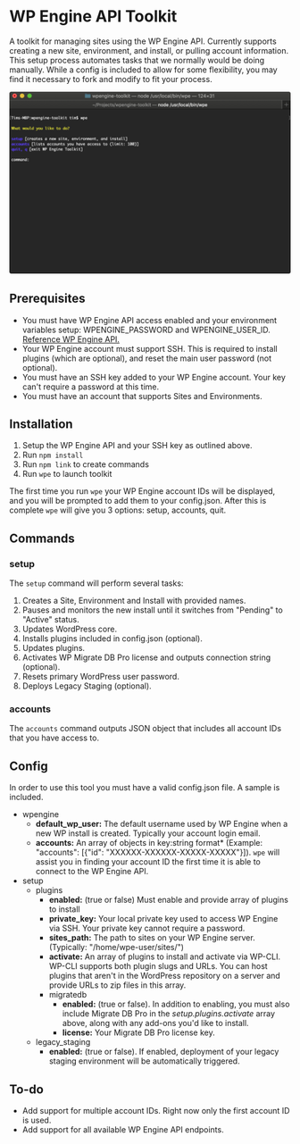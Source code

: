
#  WP Engine API Toolkit

A toolkit for managing sites using the WP Engine API. Currently supports creating a new site, environment, and install, or pulling account information. This setup process automates tasks that we normally would be doing manually. While a config is included to allow for some flexibility, you may find it necessary to fork and modify to fit your process.

<img  src="https://github.com/timstl/WP-Engine-Toolkit/raw/master/lib/img/screenshot.png"  alt="terminal screenshot"  width="600"  />

## Prerequisites

 - You must have WP Engine API access enabled and your environment variables setup: WPENGINE_PASSWORD and WPENGINE_USER_ID. [Reference WP Engine API.](https://wpengineapi.com/)
 - Your WP Engine account must support SSH. This is required to install plugins (which are optional), and reset the main user password (not optional).
 - You must have an SSH key added to your WP Engine account. Your key can't require a password at this time.
 - You must have an account that supports Sites and Environments.

##  Installation

 1. Setup the WP Engine API and your SSH key as outlined above.
2. Run `npm install`
3. Run `npm link` to create commands
4. Run `wpe` to launch toolkit

The first time you run `wpe` your WP Engine account IDs will be displayed, and you will be prompted to add them to your config.json. After this is complete `wpe` will give you 3 options: setup, accounts, quit.

## Commands

### setup

The `setup` command will perform several tasks:

 1. Creates a Site, Environment and Install with provided names.
 2. Pauses and monitors the new install until it switches from "Pending" to "Active" status.
 3. Updates WordPress core.
 4. Installs plugins included in config.json (optional).
 5. Updates plugins.
 6. Activates WP Migrate DB Pro license and outputs connection string (optional).
 7. Resets primary WordPress user password.
 8. Deploys Legacy Staging (optional).

### accounts

The `accounts` command outputs JSON object that includes all account IDs that you have access to.

## Config

In order to use this tool you must have a valid config.json file. A sample is included.

 - wpengine
	 - **default_wp_user:** The default username used by WP Engine when a new WP install is created. Typically your account login email.
	 - **accounts:** An array of objects in key:string format* (Example: "accounts": [{"id": "XXXXXX-XXXXXX-XXXXX-XXXXX"}]). `wpe` will assist you in finding your account ID the first time it is able to connect to the WP Engine API.
 - setup
	 - plugins
		 - **enabled:** (true or false) Must enable and provide array of plugins to install
		 - **private_key:** Your local private key used to access WP Engine via SSH. Your private key cannot require a password.
		 - **sites_path:** The path to sites on your WP Engine server. (Typically: "/home/wpe-user/sites/")
		 - **activate:** An array of plugins to install and activate via WP-CLI. WP-CLI supports both plugin slugs and URLs. You can host plugins that aren't in the WordPress repository on a server and provide URLs to zip files in this array.
		 - migratedb
			 -  **enabled:** (true or false). In addition to enabling, you must also include Migrate DB Pro in the *setup.plugins.activate* array above, along with any add-ons you'd like to install.
			 - **license:** Your Migrate DB Pro license key.
	 - legacy_staging
		 - **enabled:** (true or false). If enabled, deployment of your legacy staging environment will be automatically triggered.

##  To-do

 - Add support for multiple account IDs. Right now only the first account ID is used.
 - Add support for all available WP Engine API endpoints.